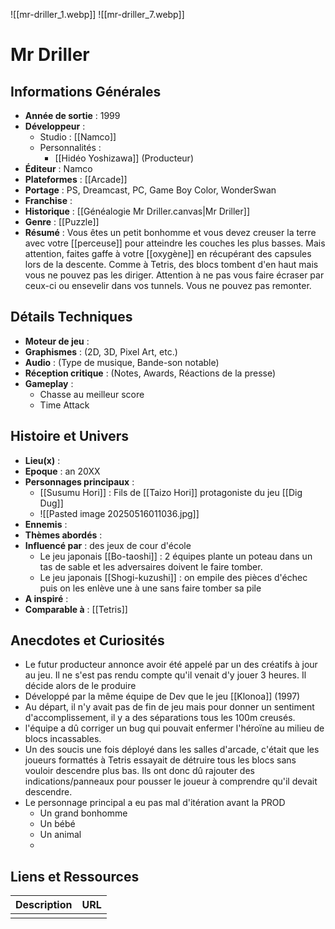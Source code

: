 ![[mr-driller_1.webp]] ![[mr-driller_7.webp]]
# Mr Driller

## Informations Générales

- **Année de sortie** : 1999
- **Développeur** : 
	- Studio : [[Namco]]
	- Personnalités : 
		- [[Hidéo Yoshizawa]] (Producteur)
- **Éditeur** : Namco
- **Plateformes** : [[Arcade]] 
- **Portage** : PS, Dreamcast, PC, Game Boy Color, WonderSwan
- **Franchise** : 
- **Historique** :  [[Généalogie Mr Driller.canvas|Mr Driller]]
- **Genre** : [[Puzzle]]
- **Résumé** : Vous êtes un petit bonhomme et vous devez creuser la terre avec votre [[perceuse]] pour atteindre les couches les plus basses. Mais attention, faites gaffe à votre [[oxygène]] en récupérant des capsules lors de la descente. Comme à Tetris, des blocs tombent d'en haut mais vous ne pouvez pas les diriger. Attention à ne pas vous faire écraser par ceux-ci ou ensevelir dans vos tunnels. Vous ne pouvez pas remonter. 

## Détails Techniques
- **Moteur de jeu** : 
- **Graphismes** : (2D, 3D, Pixel Art, etc.)
- **Audio** : (Type de musique, Bande-son notable)
- **Réception critique** : (Notes, Awards, Réactions de la presse)
- **Gameplay** :
	- Chasse au meilleur score
	- Time Attack

## Histoire et Univers
- **Lieu(x)** : 
- **Epoque** : an 20XX
- **Personnages principaux** : 
	- [[Susumu Hori]] : Fils de [[Taizo Hori]] protagoniste du jeu [[Dig Dug]]
	- ![[Pasted image 20250516011036.jpg]] 
- **Ennemis** :
- **Thèmes abordés** : 
- **Influencé par** : des jeux de cour d'école
	- Le jeu japonais [[Bo-taoshi]] : 2 équipes plante un poteau dans un tas de sable et les adversaires doivent le faire tomber.
	- Le jeu japonais [[Shogi-kuzushi]] : on empile des pièces d'échec puis on les enlève une à une sans faire tomber sa pile
- **A inspiré** : 
- **Comparable à** : [[Tetris]]
## Anecdotes et Curiosités
- Le futur producteur annonce avoir été appelé par un des créatifs à jour au jeu. Il ne s'est pas rendu compte qu'il venait d'y jouer 3 heures. Il décide alors de le produire
- Développé par la même équipe de Dev que le jeu [[Klonoa]] (1997)
- Au départ, il n'y avait pas de fin de jeu mais pour donner un sentiment d'accomplissement, il y a des séparations tous les 100m creusés.
- l'équipe a dû corriger un bug qui pouvait enfermer l'héroïne au milieu de blocs incassables.
- Un des soucis une fois déployé dans les salles d'arcade, c'était que les joueurs formattés à Tetris essayait de détruire tous les blocs sans vouloir descendre plus bas. Ils ont donc dû rajouter des indications/panneaux pour pousser le joueur à comprendre qu'il devait descendre.
- Le personnage principal a eu pas mal d'itération avant la PROD
	- Un grand bonhomme
	- Un bébé
	- Un animal
	- 
## Liens et Ressources

| Description | URL |
| ----------- | --- |
|             |     |
